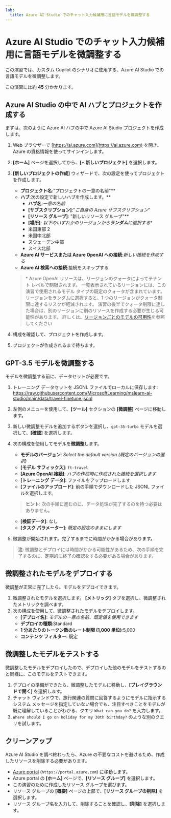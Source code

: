 ```yaml
---
lab:
  title: Azure AI Studio でのチャット入力候補用に言語モデルを微調整する
---
```


# Azure AI Studio でのチャット入力候補用に言語モデルを微調整する

この演習では、カスタム Copilot のシナリオに使用する、Azure AI Studio での言語モデルを微調整します。

この演習には約 **45** 分かかります。

## Azure AI Studio の中で AI ハブとプロジェクトを作成する

まずは、次のように Azure AI ハブの中で Azure AI Studio プロジェクトを作成します。

1. Web ブラウザーで [https://ai.azure.com](https://ai.azure.com) を開き、Azure の資格情報を使ってサインインします。
1. **[ホーム]** ページを選択してから、**[+ 新しいプロジェクト]** を選択します。
1. **[新しいプロジェクトの作成]** ウィザードで、次の設定を使ってプロジェクトを作成します。
    - **プロジェクト名**:"プロジェクトの一意の名前"**
    - **ハブ**:次の設定で新しいハブを作成します。**
        - **ハブ名**:*一意の名前*
        - **[サブスクリプション]**:"*ご自身の Azure サブスクリプション*"
        - **[リソース グループ]**: "新しいリソース グループ"**
        - **[場所]**: *以下のいずれかのリージョンから**ランダム**に選択する*\*
        - 米国東部 2
        - 米国中北部
        - スウェーデン中部
        - スイス北部
    - **Azure AI サービスまたは Azure OpenAI への接続**:*新しい接続を作成する*
    - **Azure AI 検索への接続**:接続をスキップする

    > \* Azure OpenAI リソースは、リージョンのクォータによってテナント レベルで制限されます。 一覧表示されているリージョンには、この演習で使用されるモデル タイプの既定のクォータが含まれています。 リージョンをランダムに選択すると、1 つのリージョンがクォータ制限に達するリスクが軽減されます。 演習の後半でクォータ制限に達した場合は、別のリージョンに別のリソースを作成する必要が生じる可能性があります。 詳しくは、[リージョンごとのモデルの可用性](https://learn.microsoft.com/en-us/azure/ai-studio/concepts/fine-tuning-overview#azure-openai-models)を参照してください

1. 構成を確認して、プロジェクトを作成します。
1. プロジェクトが作成されるまで待ちます。

## GPT-3.5 モデルを微調整する

モデルを微調整する前に、データセットが必要です。

1. トレーニング データセットを JSONL ファイルでローカルに保存します: https://raw.githubusercontent.com/MicrosoftLearning/mslearn-ai-studio/main/data/travel-finetune.jsonl
1. 左側のメニューを使用して、**[ツール]** セクションの **[微調整]** ページに移動します。
1. 新しい微調整モデルを追加するボタンを選択し、`gpt-35-turbo` モデルを選択して、**[確認]** を選択します。
1. 次の構成を使用してモデルを**微調整**します。
    - **モデルのバージョン**: *Select the default version (既定のバージョンの選択)*
    - **[モデル サフィックス]**: `ft-travel`
    - **[Azure OpenAI 接続]**: *ハブの作成時に作成された接続を選択します*
    - **[トレーニング データ]**: ファイルをアップロードします
    - **[ファイルのアップロード]**: 前の手順でダウンロードした JSONL ファイルを選択します。

    > **ヒント**: 次の手順に進むのに、データ処理が完了するのを待つ必要はありません。

    - **[検証データ]**: なし
    - **[タスク パラメーター]**: *既定の設定のままにします*
1. 微調整が開始されます。完了するまでに時間がかかる場合があります。

> **注**: 微調整とデプロイには時間がかかる可能性があるため、次の手順を完了するのに、定期的に終了の確認をする必要がある場合があります。

## 微調整されたモデルをデプロイする

微調整が正常に完了したら、モデルをデプロイできます。

1. 微調整されたモデルを選択します。 **[メトリック]** タブを選択し、微調整されたメトリックを調べます。
1. 次の構成を使用して、微調整されたモデルをデプロイします。
    - **[デプロイ名]**: *モデルの一意の名前、既定値を使用できます*
    - **デプロイの種類**:Standard
    - **1 分あたりのトークン数のレート制限 (1,000 単位)**:5,000
    - **コンテンツ フィルター**: 既定

## 微調整したモデルをテストする

微調整したモデルをデプロイしたので、デプロイした他のモデルをテストするのと同様に、このモデルをテストできます。

1. デプロイの準備ができたら、微調整したモデルに移動し、**[プレイグラウンドで開く]** を選択します。
1. チャット ウィンドウで、旅行関連の質問に回答するようにモデルに指示するシステム メッセージを指定していない場合でも、注目すべきことをモデルが既に理解していることがわかる、クエリ `What can you do?` を入力します。
1. `Where should I go on holiday for my 30th birthday?` のような別のクエリを試します。

## クリーンアップ

Azure AI Studio を調べ終わったら、Azure の不要なコストを避けるため、作成したリソースを削除する必要があります。

- [Azure portal](https://portal.azure.com) (`https://portal.azure.com`) に移動します。
- Azure portal の **[ホーム]** ページで、**[リソース グループ]** を選択します。
- この演習のために作成したリソース グループを選びます。
- リソース グループの **[概要]** ページの上部で、**[リソース グループの削除]** を選択します。
- リソース グループ名を入力して、削除することを確認し、**[削除]** を選択します。
